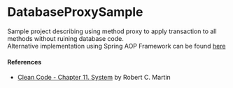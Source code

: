 # DatabaseProxySample
Sample project describing using method proxy to apply transaction to all methods without ruining database code.  
Alternative implementation using Spring AOP Framework can be found [here](https://github.com/crowjdh/DatabaseProxyUsingAOPSample)

#### References
- [Clean Code - Chapter 11. System](https://github.com/Yooii-Studios/Clean-Code/blob/master/Chapter%2011%20-%20시스템.md#4-1) by Robert C. Martin  
